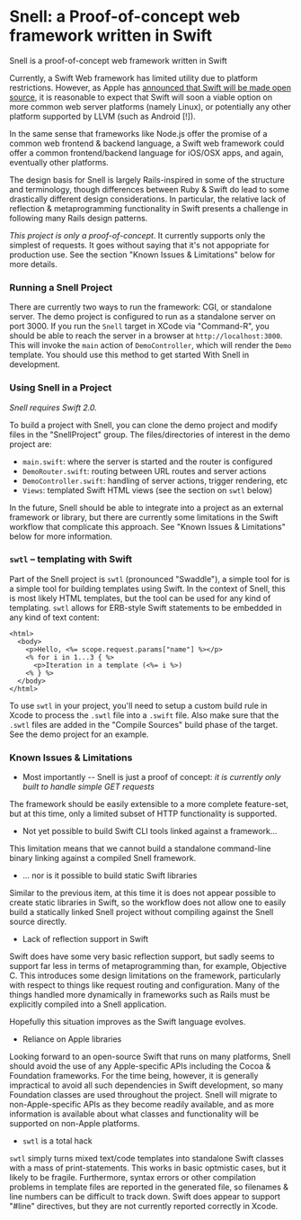 
# Snell: a Proof-of-concept web framework written in Swift

Snell is a proof-of-concept web framework written in Swift 

Currently, a Swift Web framework has limited utility due to platform restrictions.  However, as Apple has [announced that Swift will be made open source](https://developer.apple.com/swift/), it is reasonable to expect that Swift will soon a viable option on more common web server platforms (namely Linux), or potentially any other platform supported by LLVM (such as Android [!]).

In the same sense that frameworks like Node.js offer the promise of a common web frontend & backend language, a Swift web framework could offer a common frontend/backend language for iOS/OSX apps, and again, eventually other platforms.

The design basis for Snell is largely Rails-inspired in some of the structure and terminology, though differences between Ruby & Swift do lead to some drastically different design considerations.  In particular, the relative lack of reflection & metaprogramming functionality in Swift presents a challenge in following many Rails design patterns.

*This project is only a proof-of-concept*.  It currently supports only the simplest of requests.  It goes without saying that it's not appopriate for production use.  See the section "Known Issues & Limitations" below for more details.

### Running a Snell Project

There are currently two ways to run the framework: CGI, or standalone server.  The demo project is configured to run as a standalone server on port 3000.  If you run the `Snell` target in XCode via "Command-R", you should be able to reach the server in a browser at `http://localhost:3000`.  This will invoke the `main` action of `DemoController`, which will render the `Demo` template.  You should use this method to get started With Snell in development.

### Using Snell in a Project

*Snell requires Swift 2.0.*

To build a project with Snell, you can clone the demo project and modify files in the "SnellProject" group.  The files/directories of interest in the demo project are:

- `main.swift`: where the server is started and the router is configured
- `DemoRouter.swift`: routing between URL routes and server actions
- `DemoController.swift`: handling of server actions, trigger rendering, etc
- `Views`: templated Swift HTML views (see the section on `swtl` below)

In the future, Snell should be able to integrate into a project as an external framework or library, but there are currently some limitations in the Swift workflow that complicate this approach.  See "Known Issues & Limitations" below for more information.

### `swtl` – templating with Swift

Part of the Snell project is `swtl` (pronounced "Swaddle"), a simple tool for is a simple tool for building templates using Swift.  In the context of Snell, this is most likely HTML templates, but the tool can be used for any kind of templating.  `swtl` allows for ERB-style Swift statements to be embedded in any kind of text content:

```
<html>
  <body>
    <p>Hello, <%= scope.request.params["name"] %></p>
    <% for i in 1...3 { %>
      <p>Iteration in a template (<%= i %>)
    <% } %>
  </body>
</html>
```

To use `swtl` in your project, you'll need to setup a custom build rule in Xcode to process the `.swtl` file into a `.swift` file.  Also make sure that the `.swtl` files are added in the "Compile Sources" build phase of the target. See the demo project for an example.

### Known Issues & Limitations

- Most importantly -- Snell is just a proof of concept: *it is currently only built to handle simple GET requests*

The framework should be easily extensible to a more complete feature-set, but at this time, only a limited subset of HTTP functionality is supported.

- Not yet possible to build Swift CLI tools linked against a framework...

This limitation means that we cannot build a standalone command-line binary linking against a compiled Snell framework.

- ... nor is it possible to build static Swift libraries

Similar to the previous item, at this time it is does not appear possible to create static libraries in Swift, so the workflow does not allow one to easily build a statically linked Snell project without compiling against the Snell source directly.

- Lack of reflection support in Swift

Swift does have some very basic reflection support, but sadly seems to support far less in terms of metaprogramming than, for example, Objective C.  This introduces some design limitations on the framework, particularly with respect to things like request routing and configuration.  Many of the things handled more dynamically in frameworks such as Rails must be explicitly compiled into a Snell application.

Hopefully this situation improves as the Swift language evolves.

- Reliance on Apple libraries

Looking forward to an open-source Swift that runs on many platforms, Snell should avoid the use of any Apple-specific APIs including the Cocoa & Foundation frameworks.  For the time being, however, it is generally impractical to avoid all such dependencies in Swift development, so many Foundation classes are used throughout the project.  Snell will migrate to non-Apple-specific APIs as they become readily available, and as more information is available about what classes and functionality will be supported on non-Apple platforms.

- `swtl` is a total hack

`swtl` simply turns mixed text/code templates into standalone Swift classes with a mass of print-statements.  This works in basic optmistic cases, but it likely to be fragile.  Furthermore, syntax errors or other compilation problems in template files are reported in the generated file, so filenames & line numbers can be difficult to track down.  Swift does appear to support "#line" directives, but they are not currently reported correctly in Xcode.
